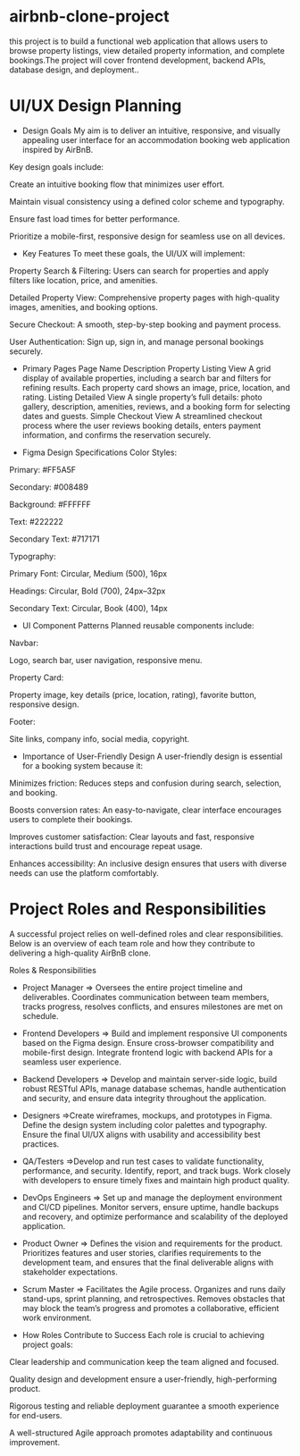 # airbnb-clone-project

this project is to build a functional web application that allows users to browse property listings, view detailed property information, and complete bookings.The project will cover frontend development, backend APIs, database design, and deployment..

# UI/UX Design Planning
- Design Goals
My aim is to deliver an intuitive, responsive, and visually appealing user interface for an accommodation booking web application inspired by AirBnB.

 Key design goals include:

Create an intuitive booking flow that minimizes user effort.

Maintain visual consistency using a defined color scheme and typography.

Ensure fast load times for better performance.

Prioritize a mobile-first, responsive design for seamless use on all devices.

- Key Features
To meet these goals, the UI/UX will implement:

Property Search & Filtering: Users can search for properties and apply filters like location, price, and amenities.

Detailed Property View: Comprehensive property pages with high-quality images, amenities, and booking options.

Secure Checkout: A smooth, step-by-step booking and payment process.

User Authentication: Sign up, sign in, and manage personal bookings securely.

- Primary Pages
Page Name	Description
Property Listing View	A grid display of available properties, including a search bar and filters for refining results. Each property card shows an image, price, location, and rating.
Listing Detailed View	A single property’s full details: photo gallery, description, amenities, reviews, and a booking form for selecting dates and guests.
Simple Checkout View	A streamlined checkout process where the user reviews booking details, enters payment information, and confirms the reservation securely.

- Figma Design Specifications
Color Styles:

Primary: #FF5A5F

Secondary: #008489

Background: #FFFFFF

Text: #222222

Secondary Text: #717171

Typography:

Primary Font: Circular, Medium (500), 16px

Headings: Circular, Bold (700), 24px–32px

Secondary Text: Circular, Book (400), 14px

- UI Component Patterns
Planned reusable components include:

Navbar:

Logo, search bar, user navigation, responsive menu.

Property Card:

Property image, key details (price, location, rating), favorite button, responsive design.

Footer:

Site links, company info, social media, copyright.

- Importance of User-Friendly Design
A user-friendly design is essential for a booking system because it:

Minimizes friction: Reduces steps and confusion during search, selection, and booking.

Boosts conversion rates: An easy-to-navigate, clear interface encourages users to complete their bookings.

Improves customer satisfaction: Clear layouts and fast, responsive interactions build trust and encourage repeat usage.

Enhances accessibility: An inclusive design ensures that users with diverse needs can use the platform comfortably.

# Project Roles and Responsibilities
A successful project relies on well-defined roles and clear responsibilities. Below is an overview of each team role and how they contribute to delivering a high-quality AirBnB clone.

Roles & Responsibilities
- Project Manager =>	Oversees the entire project timeline and deliverables. Coordinates communication between team members, tracks progress, resolves conflicts, and ensures milestones are met on schedule.
- Frontend Developers => Build and implement responsive UI components based on the Figma design. Ensure cross-browser compatibility and mobile-first design. Integrate frontend logic with backend APIs for a seamless user experience.
- Backend Developers	=> Develop and maintain server-side logic, build robust RESTful APIs, manage database schemas, handle authentication and security, and ensure data integrity throughout the application.
- Designers	=>Create wireframes, mockups, and prototypes in Figma. Define the design system including color palettes and typography. Ensure the final UI/UX aligns with usability and accessibility best practices.
- QA/Testers	=>Develop and run test cases to validate functionality, performance, and security. Identify, report, and track bugs. Work closely with developers to ensure timely fixes and maintain high product quality.
- DevOps Engineers	=> Set up and manage the deployment environment and CI/CD pipelines. Monitor servers, ensure uptime, handle backups and recovery, and optimize performance and scalability of the deployed application.
- Product Owner	=> Defines the vision and requirements for the product. Prioritizes features and user stories, clarifies requirements to the development team, and ensures that the final deliverable aligns with stakeholder expectations.
- Scrum Master =>	Facilitates the Agile process. Organizes and runs daily stand-ups, sprint planning, and retrospectives. Removes obstacles that may block the team’s progress and promotes a collaborative, efficient work environment.

- How Roles Contribute to Success
Each role is crucial to achieving project goals:

Clear leadership and communication keep the team aligned and focused.

Quality design and development ensure a user-friendly, high-performing product.

Rigorous testing and reliable deployment guarantee a smooth experience for end-users.

A well-structured Agile approach promotes adaptability and continuous improvement.